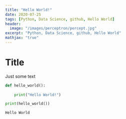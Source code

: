 ```yaml
---
title: "Hello World!"
date: 2020-07-25
tags: [Python, Data Science, github, Hello World]
header:
  image: "/images/perceptron/percept.jpg"
excerpt: "Python, Data Science, github, Hello World"
mathjax: "true"
---
```



# Title

Just some text


```python
def hello_world():
    
    print("Hello World!")

print(hello_world())
```

```python
Hello World
```
